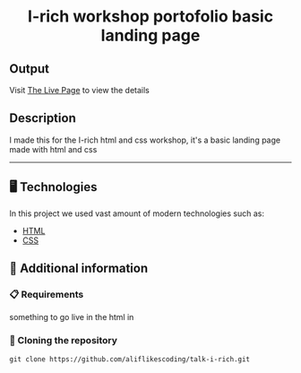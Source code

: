 <p align="center">
  <h1 align="center">I-rich workshop portofolio basic landing page</h1>
</p>

## Output

Visit [The Live Page](aliflikescoding.github.io/talk-i-rich/) to view the details

## Description

I made this for the I-rich html and css workshop, it's a basic landing page made with html and css

---
## 🖥️ Technologies

In this project we used vast amount of modern technologies such as:

- [HTML](https://developer.mozilla.org/en-US/docs/Web/HTML)
- [CSS](https://developer.mozilla.org/en-US/docs/Web/CSS)
  
## 📖 Additional information

### 📋 Requirements

something to go live in the html in

### 🔗 Cloning the repository

```shell
git clone https://github.com/aliflikescoding/talk-i-rich.git
```

